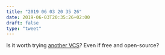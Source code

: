 ```yaml
---
title: "2019 06 03 20 35 26"
date: 2019-06-03T20:35:26+02:00
draft: false
type: "tweet"
---
```

Is it worth trying [another VCS](https://sourcehut.org)? Even if free and open-source?
